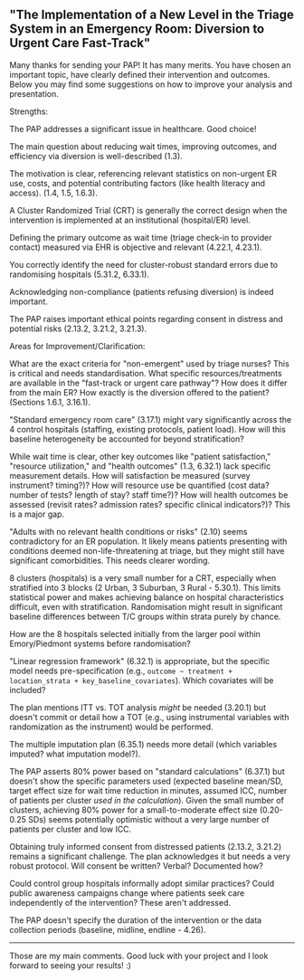## "The Implementation of a New Level in the Triage System in an Emergency Room: Diversion to Urgent Care Fast-Track"

Many thanks for sending your PAP! It has many merits. You have chosen an important topic, have clearly defined their intervention and outcomes. Below you may find some suggestions on how to improve your analysis and presentation.

Strengths:

The PAP addresses a significant issue in healthcare. Good choice!

The main question about reducing wait times, improving outcomes, and efficiency via diversion is well-described (1.3).

The motivation is clear, referencing relevant statistics on non-urgent ER use, costs, and potential contributing factors (like health literacy and access). (1.4, 1.5, 1.6.3).

A Cluster Randomized Trial (CRT) is generally the correct design when the intervention is implemented at an institutional (hospital/ER) level.

Defining the primary outcome as wait time (triage check-in to provider contact) measured via EHR is objective and relevant (4.22.1, 4.23.1).

You correctly identify the need for cluster-robust standard errors due to randomising hospitals (5.31.2, 6.33.1).

Acknowledging non-compliance (patients refusing diversion) is indeed important.

The PAP raises important ethical points regarding consent in distress and potential risks (2.13.2, 3.21.2, 3.21.3).

Areas for Improvement/Clarification:

What are the exact criteria for "non-emergent" used by triage nurses? This is critical and needs standardisation. What specific resources/treatments are available in the "fast-track or urgent care pathway"? How does it differ from the main ER? How exactly is the diversion offered to the patient? (Sections 1.6.1, 3.16.1).

"Standard emergency room care" (3.17.1) might vary significantly across the 4 control hospitals (staffing, existing protocols, patient load). How will this baseline heterogeneity be accounted for beyond stratification?

While wait time is clear, other key outcomes like "patient satisfaction," "resource utilization," and "health outcomes" (1.3, 6.32.1) lack specific measurement details. How will satisfaction be measured (survey instrument? timing?)? How will resource use be quantified (cost data? number of tests? length of stay? staff time?)? How will health outcomes be assessed (revisit rates? admission rates? specific clinical indicators?)? This is a major gap.

"Adults with no relevant health conditions or risks" (2.10) seems contradictory for an ER population. It likely means patients presenting with conditions deemed non-life-threatening at triage, but they might still have significant comorbidities. This needs clearer wording.

8 clusters (hospitals) is a very small number for a CRT, especially when stratified into 3 blocks (2 Urban, 3 Suburban, 3 Rural - 5.30.1). This limits statistical power and makes achieving balance on hospital characteristics difficult, even with stratification. Randomisation might result in significant baseline differences between T/C groups within strata purely by chance.

How are the 8 hospitals selected initially from the larger pool within Emory/Piedmont systems before randomisation? 

"Linear regression framework" (6.32.1) is appropriate, but the specific model needs pre-specification (e.g., `outcome ~ treatment + location_strata + key_baseline_covariates`). Which covariates will be included?

The plan mentions ITT vs. TOT analysis *might* be needed (3.20.1) but doesn't commit or detail how a TOT (e.g., using instrumental variables with randomization as the instrument) would be performed.

The multiple imputation plan (6.35.1) needs more detail (which variables imputed? what imputation model?).

The PAP asserts 80% power based on "standard calculations" (6.37.1) but doesn't show the specific parameters used (expected baseline mean/SD, target effect size for wait time reduction in minutes, assumed ICC, number of patients per cluster *used in the calculation*). Given the small number of clusters, achieving 80% power for a small-to-moderate effect size (0.20-0.25 SDs) seems potentially optimistic without a very large number of patients per cluster and low ICC.

Obtaining truly informed consent from distressed patients (2.13.2, 3.21.2) remains a significant challenge. The plan acknowledges it but needs a very robust protocol. Will consent be written? Verbal? Documented how?

Could control group hospitals informally adopt similar practices? Could public awareness campaigns change where patients seek care independently of the intervention? These aren't addressed.

The PAP doesn't specify the duration of the intervention or the data collection periods (baseline, midline, endline - 4.26).

--- 

Those are my main comments. Good luck with your project and I look forward to seeing your results! :)